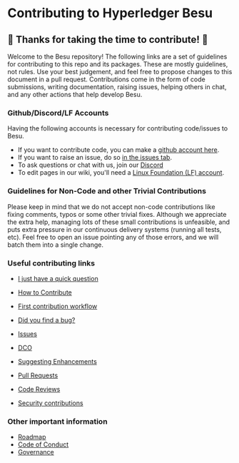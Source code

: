 # Contributing to Hyperledger Besu
## :tada: Thanks for taking the time to contribute! :tada:

Welcome to the Besu repository! The following links are a set of guidelines for contributing to this repo and its packages. These are mostly guidelines, not rules. Use your best judgement, and feel free to propose changes to this document in a pull request. Contributions come in the form of code submissions, writing documentation, raising issues, helping others in chat, and any other actions that help develop Besu.

### Github/Discord/LF Accounts

Having the following accounts is necessary for contributing code/issues to Besu.  
* If you want to contribute code, you can make a [github account here](https://github.com).  
* If you want to raise an issue, do so [in the issues tab](https://github.com/hyperledger/besu/issues).
* To ask questions or chat with us, join our [Discord](https://discord.com/invite/hyperledger)
* To edit pages in our wiki, you'll need a [Linux Foundation (LF) account].

### Guidelines for Non-Code and other Trivial Contributions
Please keep in mind that we do not accept non-code contributions like fixing comments, typos or some other trivial fixes. Although we appreciate the extra help, managing lots of these small contributions is unfeasible, and puts extra pressure in our continuous delivery systems (running all tests, etc). Feel free to open an issue pointing any of those errors, and we will batch them into a single change.

### Useful contributing links

* [I just have a quick question](https://wiki.hyperledger.org/display/BESU/I+just+have+a+quick+question)
* [How to Contribute]
* [First contribution workflow](https://wiki.hyperledger.org/display/BESU/First+contribution?src=contextnavpagetreemode)
* [Did you find a bug?](https://wiki.hyperledger.org/display/BESU/Reporting+Bugs)
* [Issues](https://wiki.hyperledger.org/display/BESU/Issues)
* [DCO](https://wiki.hyperledger.org/display/BESU/DCO)
* [Suggesting Enhancements](https://wiki.hyperledger.org/display/BESU/Suggesting+Enhancements)
* [Pull Requests](https://wiki.hyperledger.org/display/BESU/Pull+Requests)
* [Code Reviews](https://wiki.hyperledger.org/display/BESU/Code+Reviews)


* [Security contributions](https://wiki.hyperledger.org/display/BESU/Security)

### Other important information

* [Roadmap](https://lf-hyperledger.atlassian.net/wiki/spaces/WEB3J/pages/23101932/Roadmap+2024+-+2025)
* [Code of Conduct](https://wiki.hyperledger.org/display/BESU/Code+of+Conduct)
* [Governance](https://wiki.hyperledger.org/display/BESU/Governance)

[How to Contribute]: https://wiki.hyperledger.org/display/BESU/How+to+Contribute
[Linux Foundation (LF) account]: https://identity.linuxfoundation.org/
